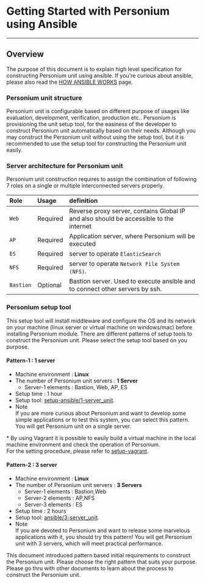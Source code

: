 # Getting Started with Personium using Ansible
-------------------------------

## Overview

The purpose of this document is to explain high level specification for constructing Personium unit using ansible. If you're curious about ansible, please also read the [HOW ANSIBLE WORKS](http://www.ansible.com/how-ansible-works) page.

### Personium unit structure

Personium unit is configurable based on different purpose of usages like evaluation, development, verification, production etc.. Personium is provisioning the unit setup tool, for the easiness of the developer to construct Personium unit automatically based on their needs.
Although you may construct the Personium unit without using the setup tool, but it is recommended to use the setup tool for constructing the Personium unit easily.

### Server architecture for Personium unit
  Personium unit construction requires to assign the combination of following 7 roles on a single or multiple interconnected servers properly.


| **Role**     | **Usage**        | **definition**                                                                         |
|:-------------|:-----------------|:---------------------------------------------------------------------------------------|
| `Web`        |  Required        | Reverse proxy server, contains Global IP and also should be accessible to the internet |
| `AP`         |  Required        | Application server, where Personium will be executed                                |
| `ES`         |  Required        | server to operate `ElasticSearch`                                                      |
| `NFS`        |  Required        | server to operate `Network File System (NFS)`.                                         |
| `Bastion`    |  Optional        | Bastion server. Used to execute ansible and to connect other servers by ssh.           |


### Personium setup tool

This setup tool will install middleware and configure the OS and its network on your machine (linux server or virtual machine on windows/mac) before installing Personium module.
There are different patterns of setup tools to construct the Personium unit. Please select the setup tool based on you purpose.

#### Pattern-1 : 1 server

* Machine environment : **Linux**
* The number of Personium unit servers : **1 Server**
  * Server-1 elements : Bastion, Web, AP, ES
* Setup time : 1 hour
* Setup tool: [setup-ansible/1-server_unit](https://github.com/personium/ansible/tree/master/1-server_unit "1-server_unit").  
* Note  
  If you are more curious about Personium and want to develop some simple applications or to test this system, you can select this pattern. You will get Personium unit on a single server.

\* By using Vagrant it is possible to easily build a virtual machine in the local machine environment and check the operation of Personium.  
For the setting procedure, please refer to [setup-vagrant](https://github.com/personium/setup-vagrant).

#### Pattern-2 : 3 server

* Machine environment : **Linux**
* The number of Personium unit servers : **3 Servers**
  * Server-1 elements : Bastion,Web
  * Server-2 elements : AP,NFS
  * Server-3 elements : ES
* Setup time :  2 hours
* Setup tool: [ansible/3-server_unit](https://github.com/personium/ansible/tree/master/3-server_unit "3-server_unit").  
* Note  
  If you are devoted to Personium and want to release some marvelous applications with it, you should try this pattern! You will get Personium unit with 3 servers, which will meet practical performance.


This document introduced pattern based initial requirements to construct the Personium unit. Please choose the right pattern that suits your purpose.
Please go thru with other documents to learn about the process to construct the Personium unit.
